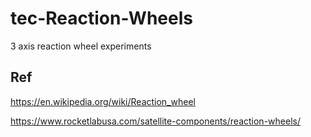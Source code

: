# tec-Reaction-Wheels
3 axis reaction wheel experiments


## Ref

https://en.wikipedia.org/wiki/Reaction_wheel

https://www.rocketlabusa.com/satellite-components/reaction-wheels/

